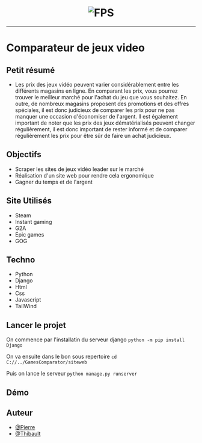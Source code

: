 <h1 align="center">
  <img src=".siteweb/static/img/GamesComparator.gif" alt="FPS" />
</h1>

---

# Comparateur de jeux video

## Petit résumé

- Les prix des jeux vidéo peuvent varier considérablement entre les différents magasins en ligne. En comparant les prix, vous pourrez trouver le meilleur marché pour l'achat du jeu que vous souhaitez. En outre, de nombreux magasins proposent des promotions et des offres spéciales, il est donc judicieux de comparer les prix pour ne pas manquer une occasion d'économiser de l'argent. Il est également important de noter que les prix des jeux dématérialisés peuvent changer régulièrement, il est donc important de rester informé et de comparer régulièrement les prix pour être sûr de faire un achat judicieux.

## Objectifs

- Scraper les sites de jeux vidéo leader sur le marché
- Réalisation d'un site web pour rendre cela ergonomique
- Gagner du temps et de l'argent

## Site Utilisés

- Steam
- Instant gaming
- G2A
- Epic games
- GOG

## Techno

- Python
- Django
- Html
- Css
- Javascript
- TailWind

## Lancer le projet
On commence par l'installatin du serveur django
`python -m pip install Django`

On va ensuite dans le bon sous repertoire
`cd C://../GamesComparator/siteweb`

Puis on lance le serveur
`python manage.py runserver`

## Démo



## Auteur

- [@Pierre](https://github.com/Pierre-Portfolio)
- [@Thibault](https://github.com/bzutt)
